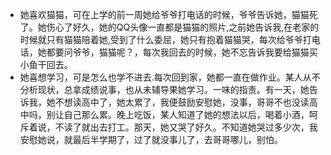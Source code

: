 - 她喜欢猫猫，可在上学的前一周她给爷爷打电话的时候，爷爷告诉她，猫猫死了。她伤心了好久，她的QQ头像一直都是猫猫的照片,之前她告诉我,在老家的时候就只有猫猫陪着她,受到了什么委屈，她只有抱着猫猫哭，每次给爷爷打电话，她都要问爷爷，猫猫呢？，每次我回去的时候，她不忘告诉我要给猫猫买小鱼干回去。
- 她喜想学习，可是怎么也学不进去.每次回到家，她都一直在做作业。某人从不分析现状，总拿成绩说事，也从未辅导果她学习。一味的指责。有一天，她告诉我，她不想读高中了，她太累了，我便鼓励安慰她，没事，哥哥不也没读高中吗，别让自己那么累。晚上吃饭，某人知道了她的想法以后，喝着小酒，呵斥着说，不读了就出去打工。那天，她又哭了好久。不知道她哭过多少次，我安慰她说，就最后半学期了，过了就没事儿了，去哥哥哪儿，别怕。
